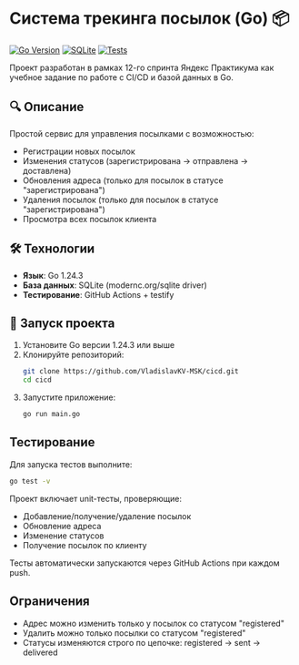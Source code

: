 # Система трекинга посылок (Go) 📦

[![Go Version](https://img.shields.io/badge/Go-1.24.3-blue)](https://golang.org)
[![SQLite](https://img.shields.io/badge/SQLite-modernc.org%2Fsqlite-brightgreen)](https://modernc.org/sqlite)
[![Tests](https://github.com/VladislavKV-MSK/cicd/actions/workflows/go.yml/badge.svg)](https://github.com/VladislavKV-MSK/cicd/actions)

Проект разработан в рамках 12-го спринта Яндекс Практикума как учебное задание по работе с CI/CD и базой данных в Go.

## 🔍 Описание

Простой сервис для управления посылками с возможностью:
- Регистрации новых посылок
- Изменения статусов (зарегистрирована → отправлена → доставлена)
- Обновления адреса (только для посылок в статусе "зарегистрирована")
- Удаления посылок (только для посылок в статусе "зарегистрирована")
- Просмотра всех посылок клиента

## 🛠 Технологии
- **Язык**: Go 1.24.3
- **База данных**: SQLite (modernc.org/sqlite driver)
- **Тестирование**: GitHub Actions + testify

## 🚀 Запуск проекта

1. Установите Go версии 1.24.3 или выше
2. Клонируйте репозиторий:
   ```bash
   git clone https://github.com/VladislavKV-MSK/cicd.git
   cd cicd
   ```
3. Запустите приложение:
   ```bash
   go run main.go
   ```

## Тестирование

Для запуска тестов выполните:

```bash
go test -v
```
Проект включает unit-тесты, проверяющие:
- Добавление/получение/удаление посылок
- Обновление адреса
- Изменение статусов
- Получение посылок по клиенту

Тесты автоматически запускаются через GitHub Actions при каждом push.

## Ограничения

- Адрес можно изменить только у посылок со статусом "registered"
- Удалить можно только посылки со статусом "registered"
- Статусы изменяются строго по цепочке: registered → sent → delivered

